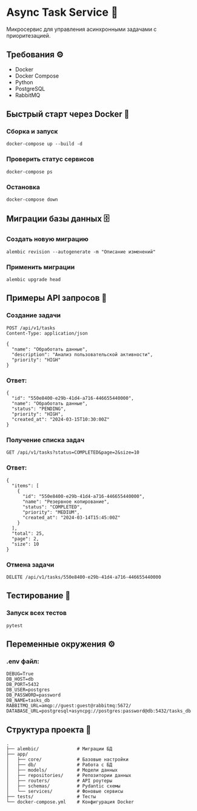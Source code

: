 # Async Task Service 🚀

Микросервис для управления асинхронными задачами с приоритезацией.

## Требования ⚙️

- Docker
- Docker Compose
- Python
- PostgreSQL
- RabbitMQ

## Быстрый старт через Docker 🐳

### Сборка и запуск

```
docker-compose up --build -d
```

### Проверить статус сервисов

```
docker-compose ps
```

### Остановка

```
docker-compose down
```

## Миграции базы данных 🗄️

### Создать новую миграцию

```
alembic revision --autogenerate -m "Описание изменений"
```

### Применить миграции

```
alembic upgrade head
```

## Примеры API запросов 📡

### Создание задачи

```
POST /api/v1/tasks
Content-Type: application/json

{
  "name": "Обработать данные",
  "description": "Анализ пользовательской активности",
  "priority": "HIGH"
}
```

### Ответ:

```
{
  "id": "550e8400-e29b-41d4-a716-446655440000",
  "name": "Обработать данные",
  "status": "PENDING",
  "priority": "HIGH",
  "created_at": "2024-03-15T10:30:00Z"
}
```

### Получение списка задач

```
GET /api/v1/tasks?status=COMPLETED&page=2&size=10
```

### Ответ:

```
{
  "items": [
    {
      "id": "550e8400-e29b-41d4-a716-446655440000",
      "name": "Резервное копирование",
      "status": "COMPLETED",
      "priority": "MEDIUM",
      "created_at": "2024-03-14T15:45:00Z"
    }
  ],
  "total": 25,
  "page": 2,
  "size": 10
}
```

### Отмена задачи

```
DELETE /api/v1/tasks/550e8400-e29b-41d4-a716-446655440000
```

## Тестирование 🧪

### Запуск всех тестов

```
pytest
```

## Переменные окружения ⚙️

### .env файл:

```
DEBUG=True
DB_HOST=db
DB_PORT=5432
DB_USER=postgres
DB_PASSWORD=password
DB_NAME=tasks_db
RABBITMQ_URL=amqp://guest:guest@rabbitmq:5672/
DATABASE_URL=postgresql+asyncpg://postgres:password@db:5432/tasks_db
```

## Структура проекта 📂

```
.
├── alembic/              # Миграции БД
├── app/
│   ├── core/             # Базовые настройки
│   ├── db/               # Работа с БД
│   ├── models/           # Модели данных
│   ├── repositories/     # Репозитории данных
│   ├── routers/          # API роутеры
│   ├── schemas/          # Pydantic схемы
│   └── services/         # Фоновые сервисы
├── tests/                # Тесты
└── docker-compose.yml    # Конфигурация Docker
```
